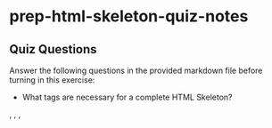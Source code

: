 # prep-html-skeleton-quiz-notes

## Quiz Questions

Answer the following questions in the provided markdown file before turning in this exercise:

- What tags are necessary for a complete HTML Skeleton?

<!DOCTYPE html>, <html>, <head>, <title>, and <body>

- What type of content belongs within the `<head>` of an HTML document?

Contains meta-information about the doc. i.e. Title and link to CSS files

- What type of content belongs within the `<body>` of an HTML document?

Contains the visible page content, such as text, images, links, tables, and lists

- Where must the `DOCTYPE` declaration appear in a valid HTML document?

Very first thing, before <html>

## Notes

All student notes should be written here.

How to write `Code Examples` in markdown

for JS:

```javascript
const data = 'Howdy';
```

for HTML:

```html
<div>
  <p>This is text content</p>
</div>
```

for CSS:

```css
div {
  width: 100%;
}
```
